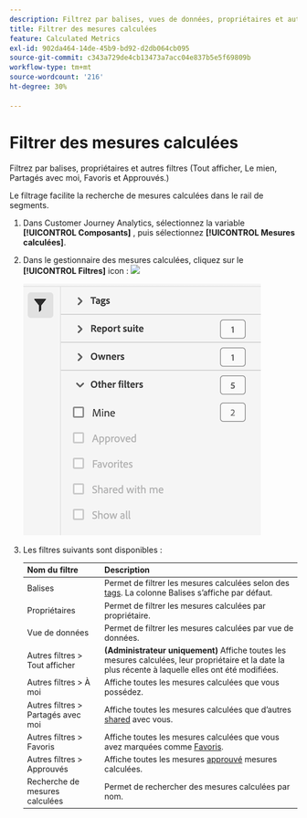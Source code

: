 ```yaml
---
description: Filtrez par balises, vues de données, propriétaires et autres filtres (Tout afficher, À moi, Partagés avec moi, Favoris et Approuvés).
title: Filtrer des mesures calculées
feature: Calculated Metrics
exl-id: 902da464-14de-45b9-bd92-d2db064cb095
source-git-commit: c343a729de4cb13473a7acc04e837b5e5f69809b
workflow-type: tm+mt
source-wordcount: '216'
ht-degree: 30%

---
```


# Filtrer des mesures calculées

Filtrez par balises, propriétaires et autres filtres (Tout afficher, Le mien, Partagés avec moi, Favoris et Approuvés.)

Le filtrage facilite la recherche de mesures calculées dans le rail de segments.

1. Dans Customer Journey Analytics, sélectionnez la variable **[!UICONTROL Composants]** , puis sélectionnez **[!UICONTROL Mesures calculées]**.

1. Dans le gestionnaire des mesures calculées, cliquez sur le **[!UICONTROL Filtres]** icon :  ![](https://spectrum.adobe.com/static/icons/workflow_18/Smock_Filter_18_N.svg)

   ![Gestionnaire de mesures calculées qui affiche l’icône Filtres et les filtres disponibles tels que Balises, Suite de rapports et Propriétaires.](assets/filtering.png)

1. Les filtres suivants sont disponibles :

   | Nom du filtre | Description |
   |---|---|
   | Balises | Permet de filtrer les mesures calculées selon des [tags](/help/components/calc-metrics/cm-workflow/cm-tagging.md). La colonne Balises s’affiche par défaut. |
   | Propriétaires | Permet de filtrer les mesures calculées par propriétaire. |
   | Vue de données | Permet de filtrer les mesures calculées par vue de données. |
   | Autres filtres > Tout afficher | **(Administrateur uniquement)** Affiche toutes les mesures calculées, leur propriétaire et la date la plus récente à laquelle elles ont été modifiées. |
   | Autres filtres > À moi | Affiche toutes les mesures calculées que vous possédez. |
   | Autres filtres > Partagés avec moi | Affiche toutes les mesures calculées que d’autres [shared](/help/components/calc-metrics/cm-workflow/cm-sharing.md) avec vous. |
   | Autres filtres > Favoris | Affiche toutes les mesures calculées que vous avez marquées comme [Favoris](/help/components/calc-metrics/cm-workflow/cm-favorite.md). |
   | Autres filtres > Approuvés | Affiche toutes les mesures  [approuvé](/help/components/calc-metrics/cm-workflow/cm-approving.md) mesures calculées. |
   | Recherche de mesures calculées | Permet de rechercher des mesures calculées par nom. |
